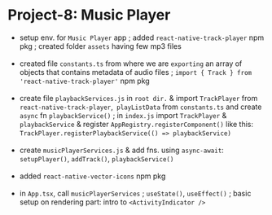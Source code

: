 # Project-8: Music Player
- setup env. for `Music Player` app ; added `react-native-track-player` npm pkg ; created folder `assets` having few mp3 files
<br><br>
- created file `constants.ts` from where we are `exporting` an array of objects that contains metadata of audio files ; `import { Track } from 'react-native-track-player'` npm pkg
<br><br>
- create file `playbackServices.js` in `root dir.` & import `TrackPlayer` from `react-native-track-player`,` playListData` from `constants.ts` and create `async` fn `playbackService()` ; in `index.js` import `TrackPlayer` & `playbackService` & register `AppRegistry.registerComponent()` like this: `TrackPlayer.registerPlaybackService(() => playbackService)`
<br><br>
- create `musicPlayerServices.js` & add fns. using `async-await`: `setupPlayer()`, `addTrack()`, `playbackService()`
<br><br>
- added `react-native-vector-icons` npm pkg
<br><br>
- in `App.tsx`, call `musicPlayerServices` ; `useState()`, `useEffect()` ; basic setup on rendering part: intro to `<ActivityIndicator />`